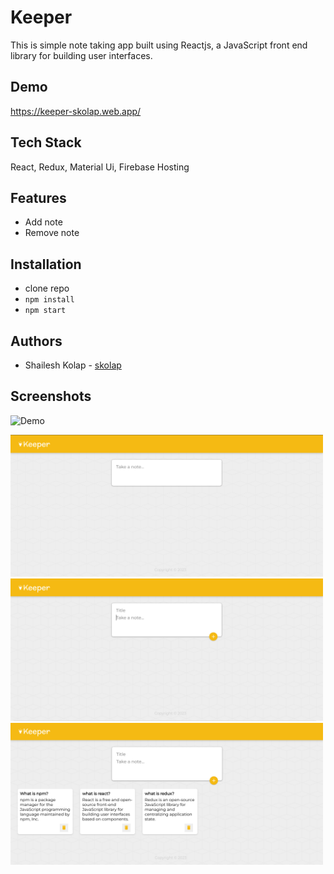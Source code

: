 # Keeper

This is simple note taking app built using Reactjs, a JavaScript front end library for building user interfaces.

## Demo

https://keeper-skolap.web.app/

## Tech Stack

React, Redux, Material Ui, Firebase Hosting

## Features

- Add note
- Remove note

## Installation

- clone repo
- `npm install`
- `npm start`

## Authors

- Shailesh Kolap - [skolap](https://github.com/Skolap)

## Screenshots

![Demo]('./src/assets/screenshots/4.gif')

<img src="./src/assets/screenshots/1.png" width="500"> <br>
<img src="./src/assets/screenshots/2.png" width="500"> <br>
<img src="./src/assets/screenshots/3.png" width="500"> <br>

<!-- ![Alt text](/src/assets/screenshots/1.png?raw=true "Home")
![Alt text](/src/assets/screenshots/2.png?raw=true "Cart")
![Alt text](/src/assets/screenshots/3.png?raw=true "Card Details") -->
